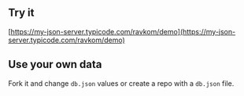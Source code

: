 ## Try it

[https://my-json-server.typicode.com/ravkom/demo](https://my-json-server.typicode.com/ravkom/demo)

## Use your own data

Fork it and change `db.json` values or create a repo with a `db.json` file.
